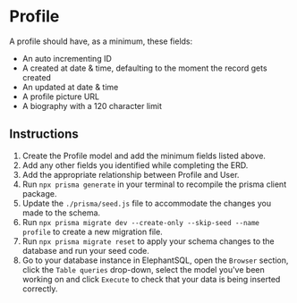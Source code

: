 # Profile

A profile should have, as a minimum, these fields:

- An auto incrementing ID
- A created at date & time, defaulting to the moment the record gets created
- An updated at date & time
- A profile picture URL
- A biography with a 120 character limit

## Instructions

1. Create the Profile model and add the minimum fields listed above.
2. Add any other fields you identified while completing the ERD.
3. Add the appropriate relationship between Profile and User.
4. Run `npx prisma generate` in your terminal to recompile the prisma client package.
5. Update the `./prisma/seed.js` file to accommodate the changes you made to the schema.
6. Run `npx prisma migrate dev --create-only --skip-seed --name profile` to create a new migration file.
7. Run `npx prisma migrate reset` to apply your schema changes to the database and run your seed code.
8. Go to your database instance in ElephantSQL, open the `Browser` section, click the `Table queries` drop-down, select the model you've been working on and click `Execute` to check that your data is being inserted correctly.
